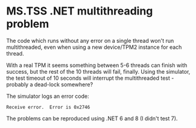 # MS.TSS .NET multithreading problem

The code which runs without any error on a single thread won't run multithreaded, even when using a new device/TPM2 instance for each thread.

With a real TPM it seems something between 5-6 threads can finish with success, but the rest of the 10 threads will fail, finally. Using the simulator, the test timeout of 10 seconds will interrupt the multithreaded test - probably a dead-lock somewhere?

The simulator logs an error code:

```
Receive error.  Error is 0x2746
```

The problems can be reproduced using .NET 6 and 8 (I didn't test 7).
